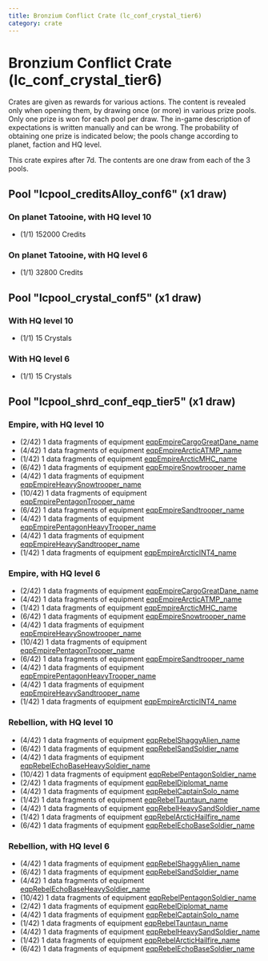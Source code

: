```yaml
---
title: Bronzium Conflict Crate (lc_conf_crystal_tier6)
category: crate
---
```


# Bronzium Conflict Crate (lc_conf_crystal_tier6)

Crates are given as rewards for various actions. The content is revealed only when opening them, by drawing once (or more) in various prize pools. Only one prize is won for each pool per draw. The in-game description of expectations is written manually and can be wrong. The probability of obtaining one prize is indicated below; the pools change according to planet, faction and HQ level.

This crate expires after 7d. The contents are one draw from each of the 3 pools.

## Pool "lcpool_creditsAlloy_conf6" (x1 draw)

### On planet Tatooine, with HQ level 10

  * (1/1) 152000 Credits

### On planet Tatooine, with HQ level 6

  * (1/1) 32800 Credits

## Pool "lcpool_crystal_conf5" (x1 draw)

### With HQ level 10

  * (1/1) 15 Crystals

### With HQ level 6

  * (1/1) 15 Crystals

## Pool "lcpool_shrd_conf_eqp_tier5" (x1 draw)

### Empire, with HQ level 10

  * (2/42) 1 data fragments of equipment [eqpEmpireCargoGreatDane_name](eqpEmpireCargoGreatDane_name)
  * (4/42) 1 data fragments of equipment [eqpEmpireArcticATMP_name](eqpEmpireArcticATMP_name)
  * (1/42) 1 data fragments of equipment [eqpEmpireArcticMHC_name](eqpEmpireArcticMHC_name)
  * (6/42) 1 data fragments of equipment [eqpEmpireSnowtrooper_name](eqpEmpireSnowtrooper_name)
  * (4/42) 1 data fragments of equipment [eqpEmpireHeavySnowtrooper_name](eqpEmpireHeavySnowtrooper_name)
  * (10/42) 1 data fragments of equipment [eqpEmpirePentagonTrooper_name](eqpEmpirePentagonTrooper_name)
  * (6/42) 1 data fragments of equipment [eqpEmpireSandtrooper_name](eqpEmpireSandtrooper_name)
  * (4/42) 1 data fragments of equipment [eqpEmpirePentagonHeavyTrooper_name](eqpEmpirePentagonHeavyTrooper_name)
  * (4/42) 1 data fragments of equipment [eqpEmpireHeavySandtrooper_name](eqpEmpireHeavySandtrooper_name)
  * (1/42) 1 data fragments of equipment [eqpEmpireArcticINT4_name](eqpEmpireArcticINT4_name)

### Empire, with HQ level 6

  * (2/42) 1 data fragments of equipment [eqpEmpireCargoGreatDane_name](eqpEmpireCargoGreatDane_name)
  * (4/42) 1 data fragments of equipment [eqpEmpireArcticATMP_name](eqpEmpireArcticATMP_name)
  * (1/42) 1 data fragments of equipment [eqpEmpireArcticMHC_name](eqpEmpireArcticMHC_name)
  * (6/42) 1 data fragments of equipment [eqpEmpireSnowtrooper_name](eqpEmpireSnowtrooper_name)
  * (4/42) 1 data fragments of equipment [eqpEmpireHeavySnowtrooper_name](eqpEmpireHeavySnowtrooper_name)
  * (10/42) 1 data fragments of equipment [eqpEmpirePentagonTrooper_name](eqpEmpirePentagonTrooper_name)
  * (6/42) 1 data fragments of equipment [eqpEmpireSandtrooper_name](eqpEmpireSandtrooper_name)
  * (4/42) 1 data fragments of equipment [eqpEmpirePentagonHeavyTrooper_name](eqpEmpirePentagonHeavyTrooper_name)
  * (4/42) 1 data fragments of equipment [eqpEmpireHeavySandtrooper_name](eqpEmpireHeavySandtrooper_name)
  * (1/42) 1 data fragments of equipment [eqpEmpireArcticINT4_name](eqpEmpireArcticINT4_name)

### Rebellion, with HQ level 10

  * (4/42) 1 data fragments of equipment [eqpRebelShaggyAlien_name](eqpRebelShaggyAlien_name)
  * (6/42) 1 data fragments of equipment [eqpRebelSandSoldier_name](eqpRebelSandSoldier_name)
  * (4/42) 1 data fragments of equipment [eqpRebelEchoBaseHeavySoldier_name](eqpRebelEchoBaseHeavySoldier_name)
  * (10/42) 1 data fragments of equipment [eqpRebelPentagonSoldier_name](eqpRebelPentagonSoldier_name)
  * (2/42) 1 data fragments of equipment [eqpRebelDiplomat_name](eqpRebelDiplomat_name)
  * (4/42) 1 data fragments of equipment [eqpRebelCaptainSolo_name](eqpRebelCaptainSolo_name)
  * (1/42) 1 data fragments of equipment [eqpRebelTauntaun_name](eqpRebelTauntaun_name)
  * (4/42) 1 data fragments of equipment [eqpRebelHeavySandSoldier_name](eqpRebelHeavySandSoldier_name)
  * (1/42) 1 data fragments of equipment [eqpRebelArcticHailfire_name](eqpRebelArcticHailfire_name)
  * (6/42) 1 data fragments of equipment [eqpRebelEchoBaseSoldier_name](eqpRebelEchoBaseSoldier_name)

### Rebellion, with HQ level 6

  * (4/42) 1 data fragments of equipment [eqpRebelShaggyAlien_name](eqpRebelShaggyAlien_name)
  * (6/42) 1 data fragments of equipment [eqpRebelSandSoldier_name](eqpRebelSandSoldier_name)
  * (4/42) 1 data fragments of equipment [eqpRebelEchoBaseHeavySoldier_name](eqpRebelEchoBaseHeavySoldier_name)
  * (10/42) 1 data fragments of equipment [eqpRebelPentagonSoldier_name](eqpRebelPentagonSoldier_name)
  * (2/42) 1 data fragments of equipment [eqpRebelDiplomat_name](eqpRebelDiplomat_name)
  * (4/42) 1 data fragments of equipment [eqpRebelCaptainSolo_name](eqpRebelCaptainSolo_name)
  * (1/42) 1 data fragments of equipment [eqpRebelTauntaun_name](eqpRebelTauntaun_name)
  * (4/42) 1 data fragments of equipment [eqpRebelHeavySandSoldier_name](eqpRebelHeavySandSoldier_name)
  * (1/42) 1 data fragments of equipment [eqpRebelArcticHailfire_name](eqpRebelArcticHailfire_name)
  * (6/42) 1 data fragments of equipment [eqpRebelEchoBaseSoldier_name](eqpRebelEchoBaseSoldier_name)